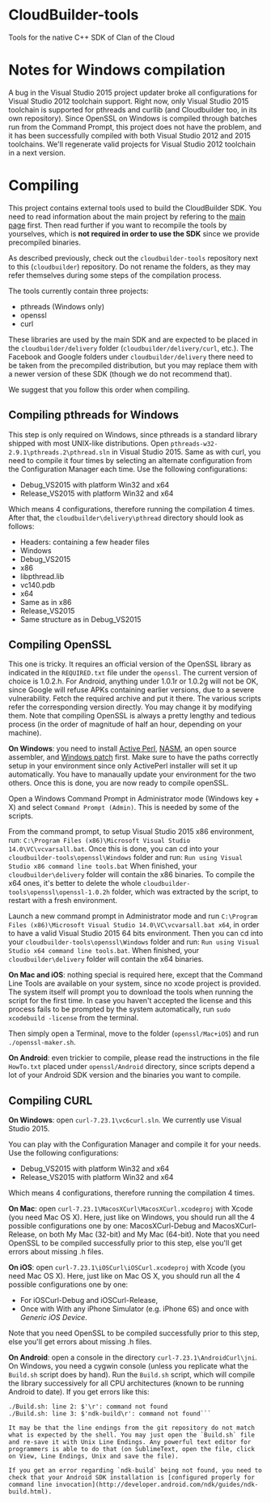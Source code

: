 # CloudBuilder-tools
Tools for the native C++ SDK of Clan of the Cloud

# Notes for Windows compilation
A bug in the Visual Studio 2015 project updater broke all configurations for Visual Studio 2012 toolchain support. Right now, only Visual Studio 2015 toolchain is supported for pthreads and curllib (and Cloudbuilder too, in its own repository). Since OpenSSL on Windows is compiled through batches run from the Command Prompt, this project does not have the problem, and it has been successfully compiled with both Visual Studio 2012 and 2015 toolchains. We'll regenerate valid projects for Visual Studio 2012 toolchain in a next version.

# Compiling

This project contains external tools used to build the CloudBuilder SDK. You need to read information about the main project by refering to the [main page](https://github.com/clanofthecloud/cloudbuilder) first. Then read further if you want to recompile the tools by yourselves, which is **not required in order to use the SDK** since we provide precompiled binaries.

As described previously, check out the `cloudbuilder-tools` repository next to this (`cloudbuilder`) repository. Do not rename the folders, as they may refer themselves during some steps of the compilation process.

The tools currently contain three projects:

- pthreads (Windows only)
- openssl
- curl

These libraries are used by the main SDK and are expected to be placed in the `cloudbuilder/delivery` folder (`cloudbuilder/delivery/curl`, etc.). The Facebook and Google folders under `cloudbuilder/delivery` there need to be taken from the precompiled distribution, but you may replace them with a newer version of these SDK (though we do not recommend that).

We suggest that you follow this order when compiling.

## Compiling pthreads for Windows

This step is only required on Windows, since pthreads is a standard library shipped with most UNIX-like distributions. Open `pthreads-w32-2.9.1\pthreads.2\pthread.sln` in Visual Studio 2015. Same as with curl, you need to compile it four times by selecting an alternate configuration from the Configuration Manager each time. Use the following configurations:

- Debug_VS2015 with platform Win32 and x64
- Release_VS2015 with platform Win32 and x64

Which means 4 configurations, therefore running the compilation 4 times. After that, the `cloudbuilder\delivery\pthread` directory should look as follows:

- Headers: containing a few header files
- Windows
- Debug_VS2015
- x86
- libpthread.lib
- vc140.pdb
- x64
- Same as in x86
- Release_VS2015
- Same structure as in Debug_VS2015

## Compiling OpenSSL

This one is tricky. It requires an official version of the OpenSSL library as indicated in the `REQUIRED.txt` file under the `openssl`. The current version of choice is 1.0.2.h. For Android, anything under 1.0.1r or 1.0.2g will not be OK, since Google will refuse APKs containing earlier versions, due to a severe vulnerability. Fetch the required archive and put it there. The various scripts refer the corresponding version directly. You may change it by modifying them. Note that compiling OpenSSL is always a pretty lengthy and tedious process (in the order of magnitude of half an hour, depending on your machine).

**On Windows**: you need to install [Active Perl](http://www.activestate.com/activeperl), [NASM](http://www.nasm.us/), an open source assembler, and [Windows patch](http://gnuwin32.sourceforge.net/packages/patch.htm) first. Make sure to have the paths correctly setup in your environment since only ActivePerl installer will set it up automatically. You have to manaually update your environment for the two others. Once this is done, you are now ready to compile openSSL.

Open a Windows Command Prompt in Administrator mode (Windows key + X) and select `Command Prompt (Admin)`. This is needed by some of the scripts.

From the command prompt, to setup Visual Studio 2015 x86 environment, run: `C:\Program Files (x86)\Microsoft Visual Studio 14.0\VC\vcvarsall.bat`.
Once this is done, you can cd into your `cloudbuilder-tools\openssl\Windows` folder and run: `Run using Visual Studio x86 command line tools.bat`
When finished, your `cloudbuilder\delivery` folder will contain the x86 binaries. To compile the x64 ones, it's better to delete the whole `cloudbuilder-tools\openssl\openssl-1.0.2h` folder, which was extracted by the script, to restart with a fresh environment.

Launch a new command prompt in Administrator mode and run `C:\Program Files (x86)\Microsoft Visual Studio 14.0\VC\vcvarsall.bat x64`, in order to have a valid Visual Studio 2015 64 bits environment. Then you can cd into your `cloudbuilder-tools\openssl\Windows` folder and run: `Run using Visual Studio x64 command line tools.bat`.
When finished, your `cloudbuilder\delivery` folder will contain the x64 binaries.


**On Mac and iOS**: nothing special is required here, except that the Command Line Tools are available on your system, since no xcode project is provided. The system itself will prompt you to download the tools when running the script for the first time. In case you haven't accepted the license and this process fails to be prompted by the system automatically, run `sudo xcodebuild -license` from the terminal.

Then simply open a Terminal, move to the folder (`openssl/Mac+iOS`) and run `./openssl-maker.sh`.

**On Android**: even trickier to compile, please read the instructions in the file `HowTo.txt` placed under `openssl/Android` directory, since scripts depend a lot of your Android SDK version and the binaries you want to compile.

## Compiling CURL

**On Windows**: open `curl-7.23.1\vc6curl.sln`. We currently use Visual Studio 2015.

You can play with the Configuration Manager and compile it for your needs. Use the following configurations:

- Debug_VS2015 with platform Win32 and x64
- Release_VS2015 with platform Win32 and x64

Which means 4 configurations, therefore running the compilation 4 times.

**On Mac**: open `curl-7.23.1\MacosXCurl\MacosXCurl.xcodeproj` with Xcode (you need Mac OS X). Here, just like on Windows, you should run all the 4 possible configurations one by one: MacosXCurl-Debug and MacosXCurl-Release, on both My Mac (32-bit) and My Mac (64-bit). Note that you need OpenSSL to be compiled successfully prior to this step, else you'll get errors about missing .h files.

**On iOS**: open `curl-7.23.1\iOSCurl\iOSCurl.xcodeproj` with Xcode (you need Mac OS X). Here, just like on Mac OS X, you should run all the 4 possible configurations one by one:

* For iOSCurl-Debug and iOSCurl-Release,
* Once with With any iPhone Simulator (e.g. iPhone 6S) and once with *Generic iOS Device*.

Note that you need OpenSSL to be compiled successfully prior to this step, else you'll get errors about missing .h files.

**On Android**: open a console in the directory `curl-7.23.1\AndroidCurl\jni`. On Windows, you need a cygwin console (unless you replicate what the `Build.sh` script does by hand). Run the `Build.sh` script, which will compile the library successively for all CPU architectures (known to be running Android to date). If you get errors like this:

```$ ./Build.sh
./Build.sh: line 2: $'\r': command not found
./Build.sh: line 3: $'ndk-build\r': command not found```

It may be that the line endings from the git repository do not match what is expected by the shell. You may just open the `Build.sh` file and re-save it with Unix Line Endings. Any powerful text editor for programmers is able to do that (on SublimeText, open the file, click on View, Line Endings, Unix and save the file).

If you get an error regarding `ndk-build` being not found, you need to check that your Android SDK installation is [configured properly for command line invocation](http://developer.android.com/ndk/guides/ndk-build.html).
